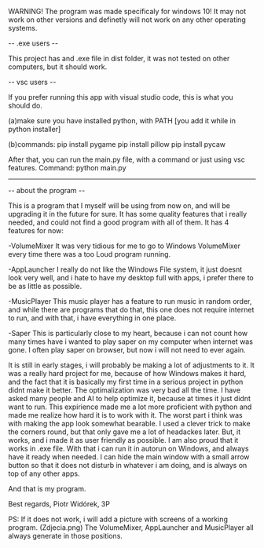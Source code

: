 WARNING!
The program was made specificaly for windows 10! It may not work on other versions and definetly will not work on any other operating systems.

-- .exe users --

This project has and .exe file in dist folder, it was not tested on other computers, but it should work.

-- vsc users --

If you prefer running this app with visual studio code, this is what you should do.

(a)make sure you have installed python, with PATH [you add it while in python installer]

(b)commands:
pip install pygame
pip install pillow
pip install pycaw

After that, you can run the main.py file, with a command or just using vsc features.
Command:
python main.py

---

-- about the program --

This is a program that I myself will be using from now on, and will be upgrading it in the future for sure. It has some quality features that i really needed, and could not find a good program with all of them. It has 4 features for now:


-VolumeMixer
    It was very tidious for me to go to Windows VolumeMixer every time there was a too Loud 
    program running.
    
-AppLauncher
    I really do not like the Windows File system, it just doesnt look very well, and i hate to have
    my desktop full with apps, i prefer there to be as little as possible.
    
-MusicPlayer
    This music player has a feature to run music in random order, and while there are programs 
    that do that, this one does not require internet to run, and with that, i have everything in
    one place.
    
-Saper
    This is particularly close to my heart, because i can not count how many times have i wanted
    to play saper on my computer when internet was gone. I often play saper on browser, but now i will not need to ever again.


It is still in early stages, i will probably be making a lot of adjustments to it. It was
a really hard project for me, because of how Windows makes it hard, and the fact that it is 
basically my first time in a serious project in python didnt make it better. The optimalization 
was very bad all the time. I have asked many people and AI to help optimize it, because at times
it just didnt want to run. This expirience made me a lot more proficient with python and made
me realize how hard it is to work with it. The worst part i think was with making the app look
somewhat bearable. I used a clever trick to make the corners round, but that only gave me a lot of
headackes later. But, it works, and i made it as user friendly as possible. I am also proud that it
works in .exe file. With that i can run it in autorun on Windows, and always have it ready when 
needed. I can hide the main window with a small arrow button so that it does not disturb in 
whatever i am doing, and is always on top of any other apps.


And that is my program.

Best regards,
Piotr Widórek, 3P

PS:
If it does not work, i will add a picture with screens of a working program. (Zdjecia.png)
The VolumeMixer, AppLauncher and MusicPlayer all always generate in those positions.
